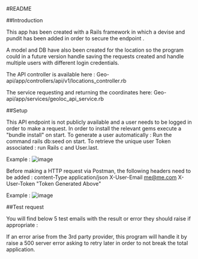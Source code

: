 #README

##Introduction

This app has been created with a Rails framework in which a devise and pundit has been added in order to secure the endpoint .

A model and DB have also been created for the location so the program could in a future version handle saving the requests created and handle multiple users with different login credentials.

The API controller is available here : 
Geo-api/app/controllers/api/v1/locations_controller.rb

The service requesting and returning the coordinates here:
Geo-api/app/services/geoloc_api_service.rb

##Setup

This API endpoint is not publicly available and a user needs to be logged in order to make a request.
In order to install the relevant gems execute a "bundle install" on start.
To generate a user automatically : Run the command rails db:seed on start.
To retrieve the unique user Token associated  : run Rails c and User.last.

Example : 
![image](https://drive.google.com/uc?export=view&id=1IA04ghdHFAzqlhTdMK3QZuNmfy80n3M6)

Before making a HTTP request via Postman, the following headers need to be added :
content-Type		application/json
X-User-Email		me@me.com
X-User-Token		"Token Generated Above"

Example : 
![image](https://drive.google.com/uc?export=view&id=1j3QK8H65w6JkNAR8adhX001LuBrC4MDt)

##Test request

You will find below 5 test emails with the result or error they should raise if appropriate :



If an error arise from the 3rd party provider, this program will handle it by raise a 500 server error asking to retry later in order to not break the total application.

